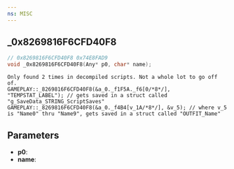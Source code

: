 ```yaml
---
ns: MISC
---
```

## _0x8269816F6CFD40F8

```c
// 0x8269816F6CFD40F8 0x74E8FAD9
void _0x8269816F6CFD40F8(Any* p0, char* name);
```

```
Only found 2 times in decompiled scripts. Not a whole lot to go off of.  
GAMEPLAY::_8269816F6CFD40F8(&a_0._f1F5A._f6[0/*8*/], "TEMPSTAT_LABEL"); // gets saved in a struct called "g_SaveData_STRING_ScriptSaves"  
GAMEPLAY::_8269816F6CFD40F8(&a_0._f4B4[v_1A/*8*/], &v_5); // where v_5 is "Name0" thru "Name9", gets saved in a struct called "OUTFIT_Name"  
```

## Parameters
* **p0**: 
* **name**: 

